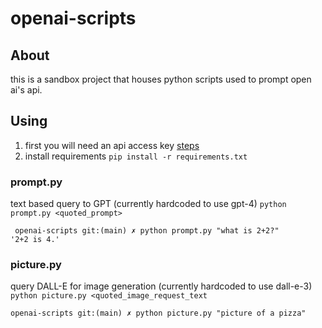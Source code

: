 # openai-scripts

## About
this is a sandbox project that houses python scripts used to prompt open ai's api.

## Using
1. first you will need an api access key [steps](https://platform.openai.com/docs/quickstart/step-2-set-up-your-api-key)
2. install requirements
  `pip install -r requirements.txt`
### prompt.py
text based query to GPT (currently hardcoded to use gpt-4)
`python prompt.py <quoted_prompt>`
```
 openai-scripts git:(main) ✗ python prompt.py "what is 2+2?"
'2+2 is 4.'
```
### picture.py
query DALL-E for image generation  (currently hardcoded to use dall-e-3)
`python picture.py <quoted_image_request_text`
```
openai-scripts git:(main) ✗ python picture.py "picture of a pizza"
```

